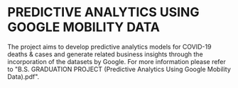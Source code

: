 # PREDICTIVE ANALYTICS USING GOOGLE MOBILITY DATA
The project aims to develop predictive analytics models for COVID-19 deaths & cases and generate related business insights through the incorporation of the datasets by Google. For more information please refer to "B.S. GRADUATION PROJECT (Predictive Analytics Using Google Mobility Data).pdf".

